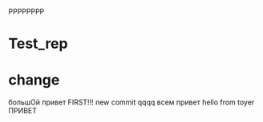 РРРРРРРР
# Test_rep
# change
большOй привет
FIRST!!!
new commit
qqqq
всем привет
hello from toyer
ПРИВЕТ